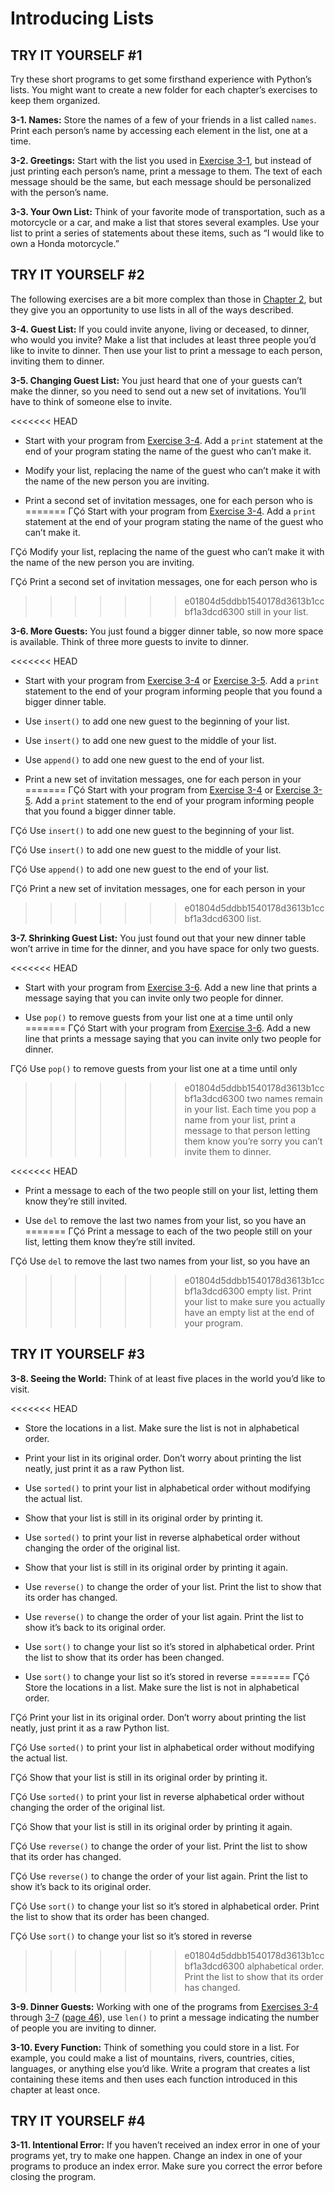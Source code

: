 
# Introducing Lists


## TRY IT YOURSELF #1

Try these short programs to get some firsthand experience with Python&rsquo;s
lists. You might want to create a new folder for each chapter&rsquo;s
exercises to keep them organized.

<span id="ch3exe1"></span>**3-1. Names:** Store the names of a few of
your friends in a list called `names`. Print each person&rsquo;s name by
accessing each element in the list, one at a time.

<span id="ch3exe2"></span>**3-2. Greetings:** Start with the list you
used in [Exercise 3-1](../chapter_03/README.md#ch3exe1), but instead of just printing
each person&rsquo;s name, print a message to them. The text of each message
should be the same, but each message should be personalized with the
person&rsquo;s name.

<span id="ch3exe3"></span>**3-3. Your Own List:** Think of your favorite
mode of transportation, such as a motorcycle or a car, and make a list
that stores several examples. Use your list to print a series of
statements about these items, such as &ldquo;I would like to own a Honda
motorcycle.&rdquo;



## TRY IT YOURSELF #2

The following exercises are a bit more complex than those in [Chapter
2](../chapter_02/README.md#ch02), but they give you an opportunity to use lists in all
of the ways described.

<span id="ch3exe4"></span>**3-4. Guest List:** If you could invite
anyone, living or deceased, to dinner, who would you invite? Make a list
that includes at least three people you&rsquo;d like to invite to dinner. Then
use your list to print a message to each person, inviting them to
dinner.

<span id="ch3exe5"></span>**3-5. Changing Guest List:** You just heard
that one of your guests can&rsquo;t make the dinner, so you need to send out a
new set of invitations. You&rsquo;ll have to think of someone else to invite.

<<<<<<< HEAD
- Start with your program from [Exercise 3-4](../chapter_03/README.md#ch3exe4). Add a
`print` statement at the end of your program stating the name of the
guest who can&rsquo;t make it.

- Modify your list, replacing the name of the guest who can&rsquo;t make it
with the name of the new person you are inviting.

- Print a second set of invitation messages, one for each person who is
=======
ΓÇó Start with your program from [Exercise 3-4](../chapter_03/README.md#ch3exe4). Add a
`print` statement at the end of your program stating the name of the
guest who can&rsquo;t make it.

ΓÇó Modify your list, replacing the name of the guest who can&rsquo;t make it
with the name of the new person you are inviting.

ΓÇó Print a second set of invitation messages, one for each person who is
>>>>>>> e01804d5ddbb1540178d3613b1ccbf1a3dcd6300
still in your list.

<span id="ch3exe6"></span>**3-6. More Guests:** You just found a bigger
dinner table, so now more space is available. Think of three more guests
to invite to dinner.

<<<<<<< HEAD
- Start with your program from [Exercise 3-4](../chapter_03/README.md#ch3exe4) or
[Exercise 3-5](../chapter_03/README.md#ch3exe5). Add a `print` statement to the end of
your program informing people that you found a bigger dinner table.

- Use `insert()` to add one new guest to the beginning of your list.

- Use `insert()` to add one new guest to the middle of your list.

- Use `append()` to add one new guest to the end of your list.

- Print a new set of invitation messages, one for each person in your
=======
ΓÇó Start with your program from [Exercise 3-4](../chapter_03/README.md#ch3exe4) or
[Exercise 3-5](../chapter_03/README.md#ch3exe5). Add a `print` statement to the end of
your program informing people that you found a bigger dinner table.

ΓÇó Use `insert()` to add one new guest to the beginning of your list.

ΓÇó Use `insert()` to add one new guest to the middle of your list.

ΓÇó Use `append()` to add one new guest to the end of your list.

ΓÇó Print a new set of invitation messages, one for each person in your
>>>>>>> e01804d5ddbb1540178d3613b1ccbf1a3dcd6300
list.

<span id="page_47"></span><span id="ch3exe7"></span>**3-7. Shrinking
Guest List:** You just found out that your new dinner table won&rsquo;t arrive
in time for the dinner, and you have space for only two guests.

<<<<<<< HEAD
- Start with your program from [Exercise 3-6](../chapter_03/README.md#ch3exe6). Add a
new line that prints a message saying that you can invite only two
people for dinner.

- Use `pop()` to remove guests from your list one at a time until only
=======
ΓÇó Start with your program from [Exercise 3-6](../chapter_03/README.md#ch3exe6). Add a
new line that prints a message saying that you can invite only two
people for dinner.

ΓÇó Use `pop()` to remove guests from your list one at a time until only
>>>>>>> e01804d5ddbb1540178d3613b1ccbf1a3dcd6300
two names remain in your list. Each time you pop a name from your list,
print a message to that person letting them know you&rsquo;re sorry you can&rsquo;t
invite them to dinner.

<<<<<<< HEAD
- Print a message to each of the two people still on your list, letting
them know they&rsquo;re still invited.

- Use `del` to remove the last two names from your list, so you have an
=======
ΓÇó Print a message to each of the two people still on your list, letting
them know they&rsquo;re still invited.

ΓÇó Use `del` to remove the last two names from your list, so you have an
>>>>>>> e01804d5ddbb1540178d3613b1ccbf1a3dcd6300
empty list. Print your list to make sure you actually have an empty list
at the end of your program.



<span id="page_50"></span>

## TRY IT YOURSELF #3

<span id="ch3exe8"></span>**3-8. Seeing the World:** Think of at least
five places in the world you&rsquo;d like to visit.

<<<<<<< HEAD
- Store the locations in a list. Make sure the list is not in
alphabetical order.

- Print your list in its original order. Don&rsquo;t worry about printing the
list neatly, just print it as a raw Python list.

- Use `sorted()` to print your list in alphabetical order without
modifying the actual list.

- Show that your list is still in its original order by printing it.

- Use `sorted()` to print your list in reverse alphabetical order
without changing the order of the original list.

- Show that your list is still in its original order by printing it
again.

- Use `reverse()` to change the order of your list. Print the list to
show that its order has changed.

- Use `reverse()` to change the order of your list again. Print the list
to show it&rsquo;s back to its original order.

- Use `sort()` to change your list so it&rsquo;s stored in alphabetical order.
Print the list to show that its order has been changed.

- Use `sort()` to change your list so it&rsquo;s stored in reverse
=======
ΓÇó Store the locations in a list. Make sure the list is not in
alphabetical order.

ΓÇó Print your list in its original order. Don&rsquo;t worry about printing the
list neatly, just print it as a raw Python list.

ΓÇó Use `sorted()` to print your list in alphabetical order without
modifying the actual list.

ΓÇó Show that your list is still in its original order by printing it.

ΓÇó Use `sorted()` to print your list in reverse alphabetical order
without changing the order of the original list.

ΓÇó Show that your list is still in its original order by printing it
again.

ΓÇó Use `reverse()` to change the order of your list. Print the list to
show that its order has changed.

ΓÇó Use `reverse()` to change the order of your list again. Print the list
to show it&rsquo;s back to its original order.

ΓÇó Use `sort()` to change your list so it&rsquo;s stored in alphabetical order.
Print the list to show that its order has been changed.

ΓÇó Use `sort()` to change your list so it&rsquo;s stored in reverse
>>>>>>> e01804d5ddbb1540178d3613b1ccbf1a3dcd6300
alphabetical order. Print the list to show that its order has changed.

<span id="ch3exe9"></span>**3-9. Dinner Guests:** Working with one of
the programs from [Exercises 3-4](../chapter_03/README.md#ch3exe4) through
[3-7](../chapter_03/README.md#ch3exe7) ([page 46](../chapter_03/README.md#page_46)), use `len()` to
print a message indicating the number of people you are inviting to
dinner.

<span id="ch3exe10"></span>**3-10. Every Function:** Think of something
you could store in a list. For example, you could make a list of
mountains, rivers, countries, cities, languages, or anything else you&rsquo;d
like. Write a program that creates a list containing these items and
then uses each function introduced in this chapter at least once.



<span id="page_52"></span>

## TRY IT YOURSELF #4

<span id="ch3exe11"></span>**3-11. Intentional Error:** If you haven&rsquo;t
received an index error in one of your programs yet, try to make one
happen. Change an index in one of your programs to produce an index
error. Make sure you correct the error before closing the program.

